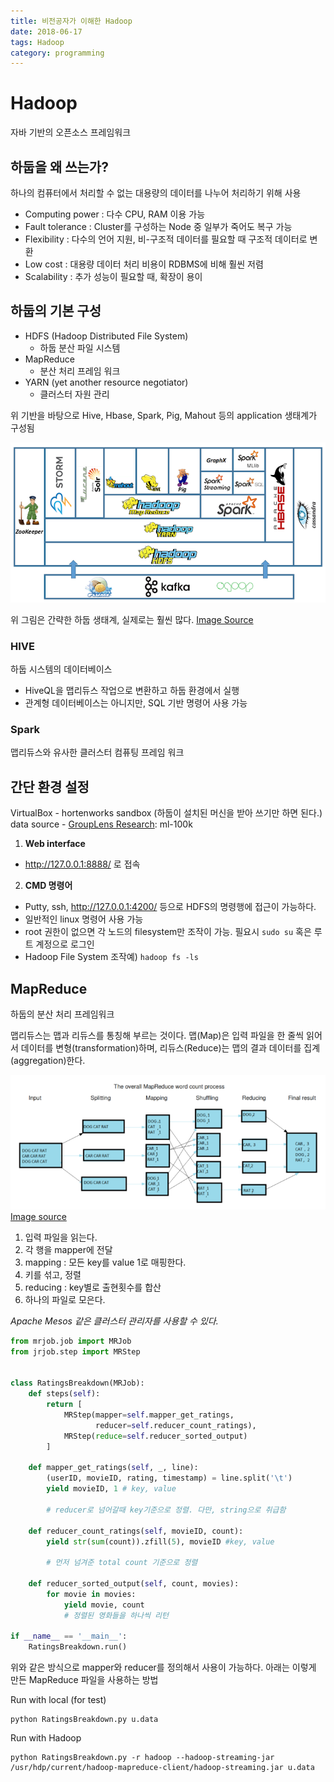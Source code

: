 ```yaml
---
title: 비전공자가 이해한 Hadoop
date: 2018-06-17
tags: Hadoop
category: programming
---
```

# Hadoop
자바 기반의 오픈소스 프레임워크

## 하둡을 왜 쓰는가?
하나의 컴퓨터에서 처리할 수 없는 대용량의 데이터를 나누어 처리하기 위해 사용

- Computing power : 다수 CPU, RAM 이용 가능
- Fault tolerance : Cluster를 구성하는 Node 중 일부가 죽어도 복구 가능
- Flexibility : 다수의 언어 지원, 비-구조적 데이터를 필요할 때 구조적 데이터로 변환
- Low cost : 대용량 데이터 처리 비용이 RDBMS에 비해 훨씬 저렴
- Scalability : 추가 성능이 필요할 때, 확장이 용이

## 하둡의 기본 구성
- HDFS (Hadoop Distributed File System)
  - 하둡 분산 파일 시스템
- MapReduce
  - 분산 처리 프레임 워크
- YARN (yet another resource negotiator)
  - 클러스터 자원 관리

위 기반을 바탕으로 Hive, Hbase, Spark, Pig, Mahout 등의 application 생태계가 구성됨

![png](/assets/img/HadoopStack.png)

위 그림은 간략한 하둡 생태계, 실제로는 훨씬 많다. [Image Source](http://blog.newtechways.com/2017/10/apache-hadoop-ecosystem.html)

### HIVE
하둡 시스템의 데이터베이스
- HiveQL을 맵리듀스 작업으로 변환하고 하둡 환경에서 실행
- 관계형 데이터베이스는 아니지만, SQL 기반 명령어 사용 가능

### Spark
맵리듀스와 유사한 클러스터 컴퓨팅 프레임 워크


## 간단 환경 설정
VirtualBox - hortenworks sandbox (하둡이 설치된 머신을 받아 쓰기만 하면 된다.)
data source - [GroupLens Research](https://grouplens.org/datasets/movielens/): ml-100k

1. **Web interface**
 - http://127.0.0.1:8888/ 로 접속

2. **CMD 명령어**
  - Putty, ssh, http://127.0.0.1:4200/ 등으로 HDFS의 명령행에 접근이 가능하다.
  - 일반적인 linux 명령어 사용 가능
  - root 권한이 없으면 각 노드의 filesystem만 조작이 가능. 필요시 `sudo su` 혹은 루트 계정으로 로그인
  - Hadoop File System 조작예) `hadoop fs -ls`


## MapReduce
하둡의 분산 처리 프레임워크

맵리듀스는 맵과 리듀스를 통칭해 부르는 것이다.
맵(Map)은 입력 파일을 한 줄씩 읽어서 데이터를 변형(transformation)하며, 리듀스(Reduce)는 맵의 결과 데이터를 집계(aggregation)한다.

![png](/assets/img/map_reduce.png)
[Image source](https://opentutorials.org/module/2926/17055)


1. 입력 파일을 읽는다.
1. 각 행을 mapper에 전달
1. mapping : 모든 key를 value 1로 매핑한다.
1. 키를 섞고, 정렬
1. reducing : key별로 출현횟수를 합산
1. 하나의 파일로 모은다.

*Apache Mesos 같은 클러스터 관리자를 사용할 수 있다.*

```python
from mrjob.job import MRJob
from jrjob.step import MRStep


class RatingsBreakdown(MRJob):
    def steps(self):
        return [
            MRStep(mapper=self.mapper_get_ratings,
                   reducer=self.reducer_count_ratings),
            MRStep(reduce=self.reducer_sorted_output)
        ]

    def mapper_get_ratings(self, _, line):
        (userID, movieID, rating, timestamp) = line.split('\t')
        yield movieID, 1 # key, value

        # reducer로 넘어갈때 key기준으로 정렬. 다만, string으로 취급함

    def reducer_count_ratings(self, movieID, count):
        yield str(sum(count)).zfill(5), movieID #key, value

        # 먼저 넘겨준 total count 기준으로 정렬

    def reducer_sorted_output(self, count, movies):
        for movie in movies:
            yield movie, count
            # 정렬된 영화들을 하나씩 리턴

if __name__ == '__main__':
    RatingsBreakdown.run()
```
위와 같은 방식으로 mapper와 reducer를 정의해서 사용이 가능하다.
아래는 이렇게 만든 MapReduce 파일을 사용하는 방법

Run with local (for test)

    python RatingsBreakdown.py u.data

Run with Hadoop

    python RatingsBreakdown.py -r hadoop --hadoop-streaming-jar /usr/hdp/current/hadoop-mapreduce-client/hadoop-streaming.jar u.data
